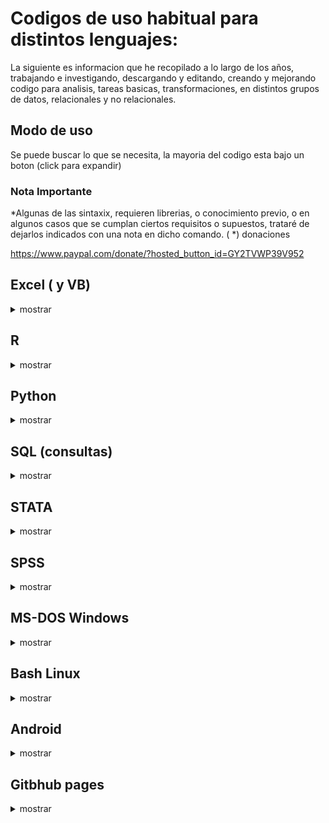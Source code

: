 # Codigos de uso habitual para distintos lenguajes:

La siguiente es informacion que he recopilado a lo largo de los años, trabajando e investigando, descargando y editando, creando y mejorando codigo para analisis, tareas basicas, transformaciones, en distintos grupos de datos, relacionales y no relacionales.

##  Modo de uso
 Se puede buscar lo que se necesita, la mayoria del codigo esta bajo un boton (click para expandir)

### Nota Importante

*Algunas de las sintaxix, requieren librerias, o conocimiento previo, o en algunos casos que se cumplan ciertos requisitos o supuestos, trataré de dejarlos indicados con una nota en dicho comando. ( *)
donaciones

<web> https://www.paypal.com/donate/?hosted_button_id=GY2TVWP39V952 </web>


## Excel ( y VB)

<details><summary> mostrar </summary>
<p> 
 
 </p>
</details>

## R

<details><summary> mostrar </summary>
<p> 
 
 </p>
</details>

## Python

<details><summary> mostrar </summary>
<p> 
 
 </p>
</details>

## SQL (consultas)

<details><summary> mostrar </summary>
<p> 
 
 </p>
</details>

## STATA

<details><summary> mostrar </summary>
<p>
 
 </p>
</details>

## SPSS

<details><summary> mostrar </summary>
<p> 

 </p>
</details>

## MS-DOS Windows

  <details><summary> mostrar </summary>
  <p> 

  <details><summary>Usar MS-DOS (CMD) o command.com o consola de comandos.</summary>
  <p>

        
        - inicio
        
        - ejecutar o buscar
        
        - cmd
        
        - para ejecutarlo en modo administrador, segundo boton del mouse en el icono de la aplicacion, "ejecutar como administrador" 
        
  </p> </details>


  <details><summary> crear textos con detalle de contenido </summary>
  <p> 

  - cmd
        
  - para ejecutarlo en modo administrador, segundo boton del mouse en el icono de la aplicacion, "ejecutar como administrador" 
        
  - entrar en el directorio que necesito mapear
        
  - <code> tree >nombredearchivo.txt /f /a </code>
        
  - <code> dir /s /w >nombrededirectorio.txt </code>
          
  </p> </details>
      
    
    
    
    

  <details><summary>Como cambiar modo de disco duro a AHCI sin formatear:</summary>
  <p>
        - cmd (modo admin)
        
  - <code> bcdedit /set {current} safeboot minimal </code>
        
      #### reiniciar a la bios, activar modo ACHI y listo. entrar a windows de nuevo
        
    - cmd
        
    - <code> bcdedit /deletevalue {current} safeboot </code>
        
    - reiniciar

  </p> </details>




  <details><summary>crear .bat para cerrar programas que no se usan </summary>
  <p>  
        (por ejemplo, antes de editar, o usar algun software muy pesado)

        - creamos un archivo de texto, lo renombramos a xxx.bat y escribimos lo siguiente:
        - echo off
        - taskkil /im nombredelproceso.exe /F
        - echo off
        - exit
        
  </p> </details>


  <details><summary>desactivar programas especificos o paquetes en windows10 (11)</summary>
  <p>  

        listar aplicaciones
        

  - <code> DISM /Online /Get–ProvisionedAppxPackages | select–string Packagename </code>
        
        
        desinstalarlas (cambiando nombre del paquete)
        
  - <code> DISM /Online /Remove–ProvisionedAppxPackage /PackageName:PACKAGENAME </code>
        

  </p> </details>




  <details><summary>realizar escaneo, limpieza de estructura de SO windows en cmd</summary>
  <p>  

          - <code> sfc /scannow </code>
          

          - <code> DISM.exe /Online /Cleanup-image /Restorehealth </code>
        
        
          ***otros codigos para lo mismo por parte:
          
          -DISM /Online /Cleanup /CheckHealth
          -DISM /Online /Cleanup /ScanHealth
          -DISM /Online /Cleanup /RestoreHealth
        
        
        
  </p> </details>


  <details><summary>quitar el bloatware de windows 10 o win11</summary>
  <p> 

    - abrir powershell como admin y ejecutar el siguiente codigo:
        
  <code>  iwr -useb https://git.io/debloat|iex </code>

    - esto creará un punto de restauracion del sistema, y lanzara un script .bat (descrito en github) con el cual puedes quitar lo innecesario de windows 
        
    - acceso al proyecto en github 
- <code> https://gist.github.com/jumarag/738fd121c8f3a37cc6240993853a6977 </code>

  </p>  </details>



  <details><summary>comando para reiniciar a la bios desde cmd</summary>
  <p>

  <code>  shutdown /r /fw /f /t 0  </code>
        
  </p> </details>

</p> </details>



## Bash Linux

  <details><summary>mostrar</summary>
  <p>
      <details><summary>herramientas para usar adb y fastboot en linux</summary>
      </p>

          La mayor parte del tiempo he usado distribuciones basadas en debian, por lo que los comandos estan enfocados en ubuntu (probados 2022)
          - sudo apt-get update
          
        <code> sudo apt-get install android-tools-adb  </code>
        <code> sudo apt-get install android-tools-fastboot </code>
          
          maquina virtual MACOS:
          - descargar el paquete https://github.com/foxlet/macOS-Simple-KVM/archive/refs/heads/master.zip
          instalar:
          <code> sudo apt-get install qemu-system qemu-utils python3 python3-pip </code>
          crear una carpeta con espacio suficiente para la maquina virtual (64gb por defecto en estos comandos)
          abrir terminal en la carpeta descarga, ya descomprimida y ejecutar (Agregar --high-sierra, --mojave, por defecto baja catalina)
          <code> bash jumpstart.sh </code>
          el comando anterior descargará un archivo BaseSystem.img
          crear el archivo que contendrá la maquina virtual
          <code> qemu-img create -f qcow2 MyDisk.qcow2 64G </code>
          abrir con editor de texto el basic.sh y pegar las siguientes lineas al final (si cambiaron el nombre MyDisk poner el que corresponda:
          -drive id=SystemDisk,if=none,file=MyDisk.qcow2 \
          -device ide-hd,bus=sata.4,drive=SystemDisk \
          en el mismo archivo, se puede editar la memoria y la cantidad de nucleos, hilos.
      
      </p></details>

    
  <details><summary>VM ORACLE </summary>
  <p>
      
          iniciar servicio lincebi (en caso que no este funcionando)
          <code> sudo -u lincebi /opt/lincebi/start-pentaho.sh </code>
          <code> sudo docker run -d -p 8080:8080 repo.stratebi.com/lincebi/lincebi-cloud:8.3 </code>
          <code> lincebi </code>
          
  </p></details>
        
      
  <details><summary> **** instalar Rstudio server en linux ubuntu ARM (ampere) *****   </summary>
  <p>
        <code>
          - sudo apt install r-base
          - sudo apt install r-base-html
          - sudo apt install r-base
          - sudo apt install r-base-core
          - sudo apt install r-recommended
          - sudo apt install -y g++ gcc gfortran libreadline-dev libx11-dev libxt-dev                     libpng-dev libjpeg-dev libcairo2-dev xvfb                     libbz2-   dev libzstd-dev liblzma-dev libtiff5                     libssh-dev libgit2-dev libcurl4-openssl-dev                     libblas-dev liblapack-dev libopenblas-base                     zlib1g-dev openjdk-11-jdk                     texinfo texlive texlive-fonts-extra                     screen wget libpcre2-dev make 
          - cd /usr/local/src
          - sudo wget https://cran.rstudio.com/src/base/R-4/R-4.2.1.tar.gz
          - sudo su
          - tar zxvf R-4.2.1.tar.gz
          - cd R-4.2.1
          - ./configure --enable-R-shlib --with-blas --with-lapack #optional
          - make
          - make install
          - cd ..
          - rm -rf R-4.2.1*
          - exit
          - R
        </code>
      
  </p>  </details>    
    
  <details><summary> Iniciar Rstudio Server  adb</summary>
  <p> 
        iniciar R Studio Server en navegador http://IP:8787/auth-sign-in?appUri=%2F
              http://144.22.33.233:8787
              usar credenciales creadas durante la instalacion
        </p>  </details>   
        
  <details><summary>comando para iniciar jupyter notebook (hub) tiene spypark</summary>
  <p>
          
      -en terminal deberia bastar
          
      -  sudo jupterhub
        y entrar al navegador desde cualquier equipo:
          http://144.22.33.233:8000/
    
   si no esta funcionando, generar el siguiente report de proxy y darle a kill el numero de proceso, luego re lanzar sudo jupyterhub
   
   ps aux | grep configurable-http-proxy
   
   tambien se pueden probar el siguiente commando 
   unset http_proxy
   
   
  </p> </details>


  </p>
  </details>

</p>
</details>

## Android

  <details><summary>mostrar</summary>
  <p>
  <details><summary>usar adb</summary>
  <p>
          abrir cmd, navegar a la carpeta de ADB (se debe instalar), o abrir ventana de comandos en dicha carpeta, por ej: cd/adb
          adb devices
          si el dispositivo esta activo, y con modo de depuracion activado via usb, se vera su codigo. en caso contrario habilitarlo en android.

          para iniciar el bootloader (desde android, conectado por usb)
          - adb restart bootloader
  
          para reiniciar el dispositivo
          - adb restart 
  </p>
  </details>


  <details><summary>desbloquear bootloader (en modo fastboot)</summary>
  <p>

          - fastboot flashing unlock
          - fastboot flashin unlock_critical

          bloquear bootloader % ojo que al desbloquear o bloquear el bootloader el telefono se reinicia de fabrica %

          - fastboot flashing lock
          - fastboot flashing lock_critical


  </p>
  </details>



  <details><summary>otro</summary>
  <p>

      escribir aqui el texto a expandir.

  </p>
  </details>

  </p>
  </details>

##   Gitbhub pages 

  <details><summary> mostrar </summary>
  <p> 


  <details><summary>ocultar texto, para expandir al hacer click (collapse), (eliminar los espacios despues de cada <)</summary>
  <p>


  </p>
  </details>

  <details>< summary>click para mostrar</summary>
  <p>
      < details>< summary>click para mostrar< / summary>
      < p>
      escribir aqui el texto a expandir. (sin espacios)
      < /p>
      < /details>

  </p>
  </details>



  <details><summary>usar themes en github</summary>
  <p>

    Para usar themes en github con Ruby, se necesita instalar antes de usar en Fedora usar el siguiente comando antes de realizar el bundle.
    - sudo dnf install ruby ruby-devel openssl-devel redhat-rpm-config @development-tools
    - fuente y otras distros: https://jekyllrb.com/docs/installation/other-linux/

  </p>
  </details>

  
  
  
  <details><summary>insertar imagenes em github (webpage):</summary>
  <p>
    usar ! [comentario] (url) sin espacios,  (el link entre parentesis)
    ejemplo (quitar espacio y se verá la imagen insertada: 

    \ ! [imagen de gatito] ( https:// ejemplo-el-meme-del-gato-en-la-mesa-portada.jpg )


    ![imagen de gatito](https://cdn2.actitudfem.com/media/files/styles/big_img/public/images/2019/08/de-donde-salio-el-meme-del-gato-en-la-mesa-portada.jpg)


  </p>
  </details>

  </p>
  </details>
  
